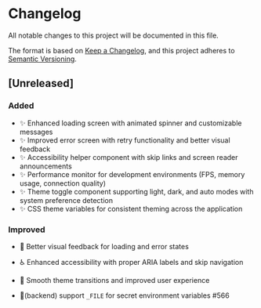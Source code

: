 
# Changelog

All notable changes to this project will be documented in this file.

The format is based on [Keep a Changelog](https://keepachangelog.com/en/1.0.0),
and this project adheres to
[Semantic Versioning](https://semver.org/spec/v2.0.0.html).

## [Unreleased]

### Added
- ✨ Enhanced loading screen with animated spinner and customizable messages
- ✨ Improved error screen with retry functionality and better visual feedback
- ✨ Accessibility helper component with skip links and screen reader announcements
- ✨ Performance monitor for development environments (FPS, memory usage, connection quality)
- ✨ Theme toggle component supporting light, dark, and auto modes with system preference detection
- ✨ CSS theme variables for consistent theming across the application

### Improved
- 🎨 Better visual feedback for loading and error states
- ♿ Enhanced accessibility with proper ARIA labels and skip navigation
- 🎨 Smooth theme transitions and improved user experience

- 🔧(backend) support `_FILE` for secret environment variables #566 
